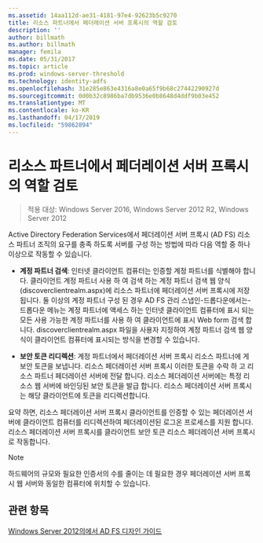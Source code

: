 ```yaml
---
ms.assetid: 14aa112d-ae31-4181-97e4-92623b5c9270
title: 리소스 파트너에서 페더레이션 서버 프록시의 역할 검토
description: ''
author: billmath
ms.author: billmath
manager: femila
ms.date: 05/31/2017
ms.topic: article
ms.prod: windows-server-threshold
ms.technology: identity-adfs
ms.openlocfilehash: 31e285e863e4316a8e0a65f9b68c27442290927d
ms.sourcegitcommit: 0d0b32c8986ba7db9536e0b8648d4ddf9b03e452
ms.translationtype: MT
ms.contentlocale: ko-KR
ms.lasthandoff: 04/17/2019
ms.locfileid: "59862894"
---
```

# <a name="review-the-role-of-the-federation-server-proxy-in-the-resource-partner"></a>리소스 파트너에서 페더레이션 서버 프록시의 역할 검토

>적용 대상: Windows Server 2016, Windows Server 2012 R2, Windows Server 2012

Active Directory Federation Services에서 페더레이션 서버 프록시 \(AD FS\) 리소스 파트너 조직의 요구를 충족 하도록 서버를 구성 하는 방법에 따라 다음 역할 중 하나 이상으로 작동할 수 있습니다.  
  
-   **계정 파트너 검색**: 인터넷 클라이언트 컴퓨터는 인증할 계정 파트너를 식별해야 합니다. 클라이언트 계정 파트너 사용 하 여 검색 하는 계정 파트너 검색 웹 양식 \(discoverclientrealm.aspx\)에 리소스 파트너에 페더레이션 서버 프록시에 저장 됩니다. 둘 이상의 계정 파트너 구성 된 경우 AD FS 관리 스냅인\-드롭다운에서는\-드롭다운 메뉴는 계정 파트너에 액세스 하는 인터넷 클라이언트 컴퓨터에 표시 되는 모든 사용 가능한 계정 파트너를 사용 하 여 클라이언트에 표시 Web form 검색 합니다. discoverclientrealm.aspx 파일을 사용자 지정하여 계정 파트너 검색 웹 양식이 클라이언트 컴퓨터에 표시되는 방식을 변경할 수 있습니다.  
  
-   **보안 토큰 리디렉션**: 계정 파트너에서 페더레이션 서버 프록시 리소스 파트너에 게 보안 토큰을 보냅니다. 리소스 페더레이션 서버 프록시 이러한 토큰을 수락 하 고 리소스 파트너 페더레이션 서버에 전달 합니다. 리소스 페더레이션 서버에는 특정 리소스 웹 서버에 바인딩된 보안 토큰을 발급 합니다. 리소스 페더레이션 서버 프록시는 해당 클라이언트에 토큰을 리디렉션합니다.  
  
요약 하면, 리소스 페더레이션 서버 프록시 클라이언트를 인증할 수 있는 페더레이션 서버에 클라이언트 컴퓨터를 리디렉션하여 페더레이션된 로그온 프로세스를 지원 합니다. 리소스 페더레이션 서버 프록시를 클라이언트 보안 토큰 리소스 페더레이션 서버 프록시로 작동합니다.  
  
> [!NOTE]  
> 하드웨어의 규모와 필요한 인증서의 수를 줄이는 데 필요한 경우 페더레이션 서버 프록시 웹 서버와 동일한 컴퓨터에 위치할 수 있습니다.  
  
## <a name="see-also"></a>관련 항목
[Windows Server 2012의에서 AD FS 디자인 가이드](AD-FS-Design-Guide-in-Windows-Server-2012.md)

